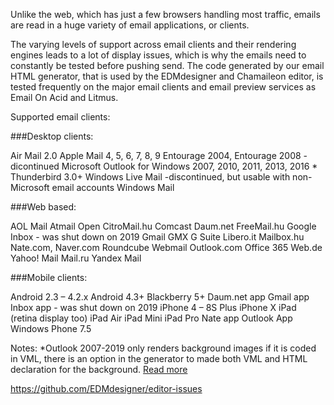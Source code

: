 Unlike the web, which has just a few browsers handling most traffic, emails are read in a huge variety of email applications, or clients. 

The varying levels of support across email clients and their rendering engines leads to a lot of display issues, which is why the emails need to constantly be tested before pushing send. The code generated by our email HTML generator, that is used by the EDMdesigner and Chamaileon editor, is tested frequently on the major email clients and email preview services as Email On Acid and Litmus.

Supported email clients:

###Desktop clients:

Air Mail 2.0
Apple Mail 4, 5, 6, 7, 8, 9
Entourage 2004, Entourage 2008 - dicontinued
Microsoft Outlook for Windows 2007, 2010, 2011, 2013, 2016 *
Thunderbird 3.0+
Windows Live Mail -discontinued, but usable with non-Microsoft email accounts
Windows Mail

###Web based:

AOL Mail
Atmail Open
Cit<span>roMail.h</span>u
Comcast
D<span>aum.n</span>et
Fr<span>eeMail.h</span>u
Google Inbox - was shut down on 2019
Gmail
GMX
G Suite
Li<span>bero.i</span>t
Mailbox.h</span>u
N<span>ate.c</span>om, N<span>aver.c</span>om
Roundcube Webmail
O<span>utlook.c</span>om
Office 365
W<span>eb.d</span>e
Yahoo! Mail
M<span>ail.r</span>u
Yandex Mail

###Mobile clients: 

Android 2.3 – 4.2.x
Android 4.3+
Blackberry 5+
D<span>aum.n</span>et app
Gmail app 
Inbox app - was shut down on 2019
iPhone 4 – 8S Plus
iPhone X
iPad (retina display too)
iPad Air
iPad Mini
iPad Pro
Nate app
Outlook App
Windows Phone 7.5


Notes:
*Outlook 2007-2019 only renders background images if it is coded in VML, there is an option in the generator to made both VML and HTML declaration for the background. [Read more](../generator-settings/VMLbackground.md)


https://github.com/EDMdesigner/editor-issues